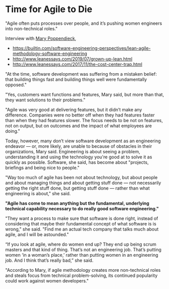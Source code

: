 # Time for Agile to Die

"Agile often puts processes over people, and it’s pushing women engineers into non-technical roles."

Interview with [Mary Poppendieck](http://www.leanessays.com/),
+ https://builtin.com/software-engineering-perspectives/lean-agile-methodology-software-engineering
+ http://www.leanessays.com/2019/07/grown-up-lean.html
+ http://www.leanessays.com/2017/11/the-cost-center-trap.html

"At the time, software development was suffering from a mistaken belief: that building things fast and building things well were fundamentally opposed."

"Yes, customers want functions and features, Mary said, but more than that, they want solutions to their problems."

"Agile was very good at delivering features, but it didn’t make any difference. Companies were no better off when they had features faster than when they had features slower. The focus needs to be not on features, not on output, but on outcomes and the impact of what employees are doing."

Today, however, many don’t view software development as an engineering endeavor — or, more likely, are unable to because of obstacles in their organizations, Mary said. Engineering is about seeing a problem, understanding it and using the technology you're good at to solve it as quickly as possible. Software, she said, has become about "projects, briefings and being nice to people."

"Way too much of agile has been not about technology, but about people and about managing things and about getting stuff done — not necessarily getting the right stuff done, but getting stuff done — rather than what engineering is about," she said. 

**"Agile has come to mean anything but the fundamental, underlying technical capability necessary to do really good software engineering."**

"They want a process to make sure that software is done right, instead of considering that maybe their fundamental concept of what software is is wrong," she said. "Find me an actual tech company that talks much about agile, and I will be astounded."

“If you look at agile, where do women end up? They end up being scrum masters and that kind of thing. That’s not an engineering job. That’s putting women ‘in a woman’s place,’ rather than putting women in an engineering job. And I think that’s really bad,” she said.

"According to Mary, if agile methodology creates more non-technical roles and steals focus from technical problem-solving, its continued popularity could work against women developers."

